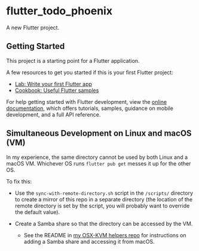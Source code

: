 # flutter_todo_phoenix

A new Flutter project.

## Getting Started

This project is a starting point for a Flutter application.

A few resources to get you started if this is your first Flutter project:

- [Lab: Write your first Flutter app](https://docs.flutter.dev/get-started/codelab)
- [Cookbook: Useful Flutter samples](https://docs.flutter.dev/cookbook)

For help getting started with Flutter development, view the
[online documentation](https://docs.flutter.dev/), which offers tutorials,
samples, guidance on mobile development, and a full API reference.


## Simultaneous Development on Linux and macOS (VM)

In my experience, the same directory cannot be used by both Linux and a macOS VM. Whichever OS runs `flutter pub get` messes it up for the other OS.

To fix this:
  - Use the `sync-with-remote-directory.sh` script in the `/scripts/` directory to create a mirror of this repo in a separate directory (the location of the remote directory is set by the script, you will probably want to override the default value).

  - Create a Samba share so that the directory can be accessed by the VM.
    - See the README in [my OSX-KVM helpers repo](https://github.com/arcanemachine/osx-kvm-stuff) for instructions on adding a Samba share and accessing it from macOS.
